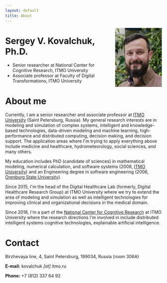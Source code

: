 ```yaml
---
layout: default
title: About
---
```


<img src="/me.png" alt="Me" width="150" style="float: right; margin-left: 10px" />
<!-- <img src="/itmo.jpg" alt="ITMO" width="150" style="float: right;" /> -->

# Sergey V. Kovalchuk, Ph.D.

- Senior researcher at National Center for Cognitive Research, ITMO University
- Associate professor at Faculty of Digital Transformations, ITMO University

# About me

Currently, I am a senior researcher and associate professor at [ITMO University](https://en.itmo.ru/) (Saint Petersburg, Russia). My general research interests are in modeling and simulation of complex systems, intelligent and knowledge-based technologies, data-driven modeling and machine learning, high-performance and distributed computing, decision making, and decision support. The application areas where I'm trying to apply everything above include medicine and healthcare, hydrometeorology, social sciences, and many others.

My education includes PhD (candidate of sciences) in mathematical modeling, numerical calculation, and software systems (2008, [ITMO University](https://en.itmo.ru/)) and an Engineering degree in software engineering (2006, [Orenburg State University](http://osu.ru/doc/666)). 

Since 2015, I'm the head of the Digital Healthcare Lab (formerly, Digital Healthcare Research Group) at ITMO University where we try to extend the area of modeling and simulation as well as intelligent technologies for improving clinical and organizational decisions in the medical domain. 

Since 2018, I'm a part of the [National Center for Cognitive Research](https://actcognitive.org/) at ITMO University where the research directions I'm involved in include distributed intelligent systems cognitive technologies, explainable artificial intelligence. 

# Contact

Birzhevaya line, 4, Saint Petersburg, 199034, Russia (room 306A)

**E-mail:** kovalchuk *[at]* itmo.ru

**Phone:** +7 (812) 337 64 92